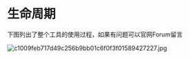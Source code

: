 
# 生命周期

下图列出了整个工具的使用过程，如果有问题可以官网Forum留言

![c1009feb717d49c256b9bb01c6f0f3f01589427227.jpg](https://cdn.jsdelivr.net/gh/sunshinev/remote_pics/c1009feb717d49c256b9bb01c6f0f3f01589427227.jpg)

